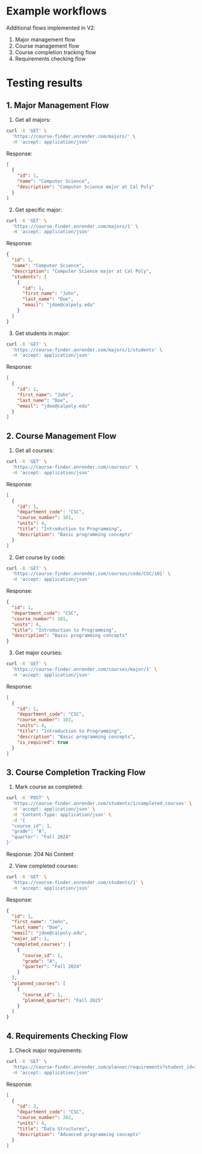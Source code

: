 # Example workflows
Additional flows implemented in V2:
1. Major management flow
2. Course management flow
3. Course completion tracking flow
4. Requirements checking flow

# Testing results

## 1. Major Management Flow

1. Get all majors:
```bash
curl -X 'GET' \
  'https://course-finder.onrender.com/majors/' \
  -H 'accept: application/json'
```
Response:
```json
[
  {
    "id": 1,
    "name": "Computer Science",
    "description": "Computer Science major at Cal Poly"
  }
]
```

2. Get specific major:
```bash
curl -X 'GET' \
  'https://course-finder.onrender.com/majors/1' \
  -H 'accept: application/json'
```
Response:
```json
{
  "id": 1,
  "name": "Computer Science",
  "description": "Computer Science major at Cal Poly",
  "students": [
    {
      "id": 1,
      "first_name": "John",
      "last_name": "Doe",
      "email": "jdoe@calpoly.edu"
    }
  ]
}
```

3. Get students in major:
```bash
curl -X 'GET' \
  'https://course-finder.onrender.com/majors/1/students' \
  -H 'accept: application/json'
```
Response:
```json
[
  {
    "id": 1,
    "first_name": "John",
    "last_name": "Doe",
    "email": "jdoe@calpoly.edu"
  }
]
```

## 2. Course Management Flow

1. Get all courses:
```bash
curl -X 'GET' \
  'https://course-finder.onrender.com/courses/' \
  -H 'accept: application/json'
```
Response:
```json
[
  {
    "id": 1,
    "department_code": "CSC",
    "course_number": 101,
    "units": 4,
    "title": "Introduction to Programming",
    "description": "Basic programming concepts"
  }
]
```

2. Get course by code:
```bash
curl -X 'GET' \
  'https://course-finder.onrender.com/courses/code/CSC/101' \
  -H 'accept: application/json'
```
Response:
```json
{
  "id": 1,
  "department_code": "CSC",
  "course_number": 101,
  "units": 4,
  "title": "Introduction to Programming",
  "description": "Basic programming concepts"
}
```

3. Get major courses:
```bash
curl -X 'GET' \
  'https://course-finder.onrender.com/courses/major/1' \
  -H 'accept: application/json'
```
Response:
```json
[
  {
    "id": 1,
    "department_code": "CSC",
    "course_number": 101,
    "units": 4,
    "title": "Introduction to Programming",
    "description": "Basic programming concepts",
    "is_required": true
  }
]
```

## 3. Course Completion Tracking Flow

1. Mark course as completed:
```bash
curl -X 'POST' \
  'https://course-finder.onrender.com/students/1/completed_courses' \
  -H 'accept: application/json' \
  -H 'Content-Type: application/json' \
  -d '{
  "course_id": 1,
  "grade": "A",
  "quarter": "Fall 2024"
}'
```
Response: 204 No Content

2. View completed courses:
```bash
curl -X 'GET' \
  'https://course-finder.onrender.com/students/1' \
  -H 'accept: application/json'
```
Response:
```json
{
  "id": 1,
  "first_name": "John",
  "last_name": "Doe",
  "email": "jdoe@calpoly.edu",
  "major_id": 1,
  "completed_courses": [
    {
      "course_id": 1,
      "grade": "A",
      "quarter": "Fall 2024"
    }
  ],
  "planned_courses": [
    {
      "course_id": 1,
      "planned_quarter": "Fall 2025"
    }
  ]
}
```

## 4. Requirements Checking Flow

1. Check major requirements:
```bash
curl -X 'GET' \
  'https://course-finder.onrender.com/planner/requirements?student_id=1' \
  -H 'accept: application/json'
```
Response:
```json
[
  {
    "id": 2,
    "department_code": "CSC",
    "course_number": 202,
    "units": 4,
    "title": "Data Structures",
    "description": "Advanced programming concepts"
  }
]
``` 